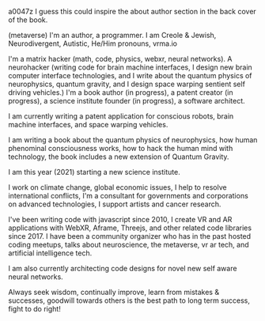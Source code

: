 a0047z I guess this could inspire the about author section in the back cover of the book.

(metaverse)
I'm an author, a programmer. I am Creole & Jewish, Neurodivergent, Autistic, He/Him pronouns, vrma.io

I'm a matrix hacker (math, code, physics, webxr, neural networks). A neurohacker (writing code for brain machine interfaces, I design new brain computer interface technologies, and I write about the quantum physics of neurophysics, quantum gravity, and I design space warping sentient self driving vehicles.) I'm a book author (in progress), a patent creator (in progress), a science institute founder (in progress), a software architect.

I am currently writing a patent application for conscious robots, brain machine interfaces, and space warping vehicles.

I am writing a book about the quantum physics of neurophysics, how human phenominal consciousness works, how to hack the human mind with technology, the book includes a new extension of Quantum Gravity.

I am this year (2021) starting a new science institute.

I work on climate change, global economic issues, I help to resolve international conflicts, I'm a consultant for governments and corporations on advanced technologies, I support artists and cancer research.

I've been writing code with javascript since 2010, I create VR and AR applications with WebXR, Aframe, Threejs, and other related code libraries since 2017. I have been a community organizer who has in the past hosted coding meetups, talks about neuroscience, the metaverse, vr ar tech, and artificial intelligence tech.

I am also currently architecting code designs for novel new self aware neural networks.

Always seek wisdom, continually improve, learn from mistakes & successes, goodwill towards others is the best path to long term success, fight to do right!
